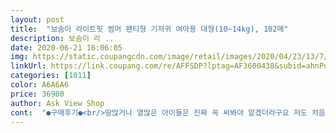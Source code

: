 ```yaml
---
layout: post 
title:  "보솜이 라이트핏 썸머 팬티형 기저귀 여아용 대형(10~14kg), 102매" 
description: 보솜이 라 ..
date: 2020-06-21 16:06:05 
img: https://static.coupangcdn.com/image/retail/images/2020/04/23/13/7/e9218463-629d-4ebb-a36d-6171a6dda362.jpg 
linkUrl: https://link.coupang.com/re/AFFSDP?lptag=AF3600438&subid=ahnPublicAsk&pageKey=1514160181&itemId=2598994386&vendorItemId=70845429309&traceid=V0-113-1e5140fdab540481 
categories: [1011] 
color: A6A6A6 
price: 36900 
author: Ask View Shop 
cont:  "●구매후기●<br/>땀많거나 열많은 아이들은 진짜 꼭 써봐야 알겠더라구요 저도 처음엔 에이 기저귀따위가 무슨 시원한게있겠냐며 다 덥지... <br/>하고 생각했는데 요몇일 요거 쓰고 트러블이 하나도 없어서 너무 만족하는중입니다!!! 기저귀 디자인도 귀엽고 여름내내 저희애한테는 요 기저귀가 완전 안성맞춤입니다!!<br/>땀많구 열많은 아이라 땀띠를 달고 살아요ㅠ 아토피가 심한건 아니지만 없지도 않구요<br/>보솜이 리얼코튼 쓰고있는 사람입니다 문제없이 잘 쓰고 있기는 한데 조금씩 크니 움직임도 많고 올해는 더위가 더 빨라지는 느낌이에요 그냥 일반 기저귀보다 좀 더 통기성이 좋다고 하고 얇다고 여름기저귀 필요하다고 해서 사보니,<br/>얇으니까 확실히 땀이 덜차고 짓무를랑 말랑 했었는데 썸머 채우니까 보송합니더<br/>왜 여름기저귀가 따로 있는지 알겠어요 진짜 슬림한게 확 티나네요<br/>이번에 보솜이 기저귀를 처음 사용해보았는데 써보니 생각보다 훨씬 좋네요.<br/> 기존에 쓰던 기저귀는 양옆에 찍찍이 가있어서 그 부분이 항상 쓸려서 상처가 났었는데 이건 찍찍이가 없어서 상처도 안나고 옆부분도 얇아서 아기도 덜 더울거 같더라구요.<br/>  또 피부가 예민하고 열도 많은 아이라 쓰던기저귀가 아니거나 더우면 발진이 바로 올라와서 처음 써보는 보솜이 기저귀라 약간 걱정했는데 더 잘 쓰고 있어요.<br/> 특히나 여름용이어서 그런지 정말 얇고 통기성이 좋네요.<br/> 얇아서 새면 어쩌나 했는데 전혀 새지 않고 날이 더워졌는데도 기저귀 발진도 없어요.<br/> 앞으로 보솜이 기저귀로 정착하려구요<br/>이번에 여름기저귀로 바꾸고 하루종일 착용해봤는데 열배출에 효과가 좋더라구요<br/>환절기나 여름만되면 항상 피부에 신경쓰이는데 언니가 추천해줘서 두돌아이 여름기저귀로 바쭸어요<br/>활동성도 많아졌고 날도 더워져서 땀이 차서 항상 습하더라구요 습하니 쳐지기도 했고 그러면 피부가 붉어지거나 트러블이 또 올라와서 수딩젤을 달고 살았어요<br/>" 
---
```

